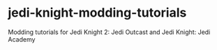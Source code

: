 # jedi-knight-modding-tutorials
Modding tutorials for Jedi Knight 2: Jedi Outcast and Jedi Knight: Jedi Academy
